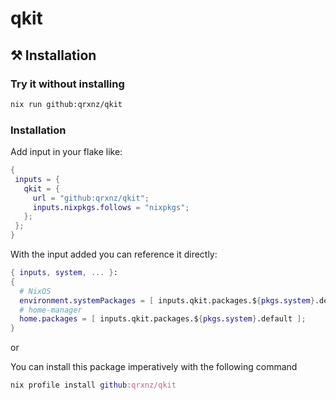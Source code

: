 # qkit

## ⚒️ Installation

### Try it without installing
```sh
nix run github:qrxnz/qkit
```
### Installation

Add input in your flake like:  
```nix
{
 inputs = {
   qkit = {
     url = "github:qrxnz/qkit";
     inputs.nixpkgs.follows = "nixpkgs";
   };
 };
}
```
With the input added you can reference it directly:  

```nix
{ inputs, system, ... }:
{
  # NixOS
  environment.systemPackages = [ inputs.qkit.packages.${pkgs.system}.default ];
  # home-manager
  home.packages = [ inputs.qkit.packages.${pkgs.system}.default ];
}
```
or

You can install this package imperatively with the following command

```nix
nix profile install github:qrxnz/qkit
```
